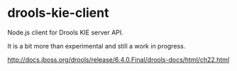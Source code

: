 # drools-kie-client

Node.js client for Drools KIE server API.

It is a bit more than experimental and still a work in progress.

http://docs.jboss.org/drools/release/6.4.0.Final/drools-docs/html/ch22.html

